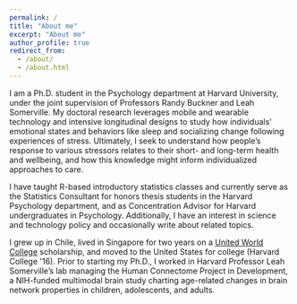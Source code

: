 ```yaml
---
permalink: /
title: "About me"
excerpt: "About me"
author_profile: true
redirect_from: 
  - /about/
  - /about.html
---
```


I am a Ph.D. student in the Psychology department at Harvard University, under the joint supervision of Professors Randy Buckner and Leah Somerville. My doctoral research leverages mobile and wearable technology and intensive longitudinal designs to study how individuals' emotional states and behaviors like sleep and socializing change following experiences of stress. Ultimately, I seek to understand how people’s response to various stressors relates to their short- and long-term health and wellbeing, and how this knowledge might inform individualized approaches to care.

I have taught R-based introductory statistics classes and currently serve as the Statistics Consultant for honors thesis students in the Harvard Psychology department, and as Concentration Advisor for Harvard undergraduates in Psychology. Additionally, I have an interest in science and technology policy and occasionally write about related topics.

I grew up in Chile, lived in Singapore for two years on a [United World College](https://www.uwc.org/) scholarship, and moved to the United States for college (Harvard College '16). Prior to starting my Ph.D., I worked in Harvard Professor Leah Somerville’s lab managing the Human Connectome Project in Development, a NIH-funded multimodal brain study charting age-related changes in brain network properties in children, adolescents, and adults. 
